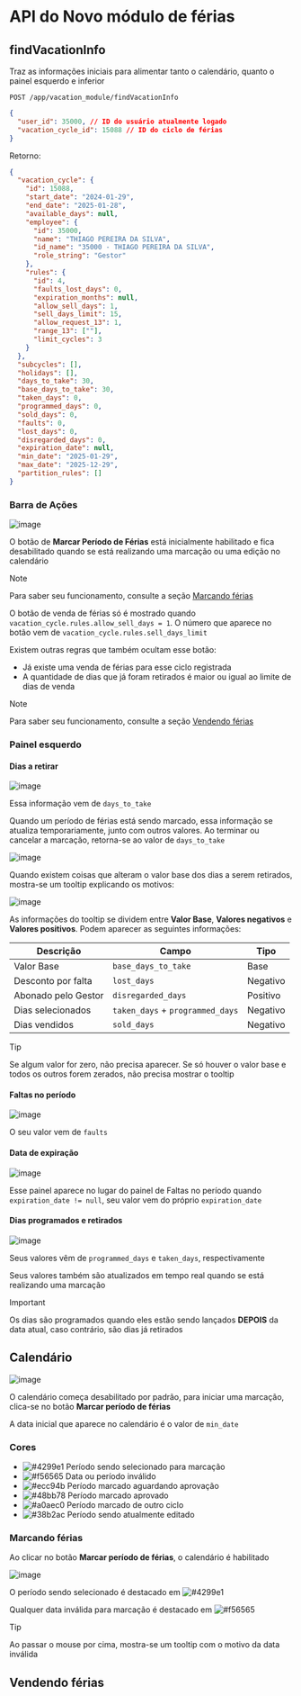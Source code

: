 # API do Novo módulo de férias

## findVacationInfo

Traz as informações iniciais para alimentar tanto o calendário, quanto o painel esquerdo e inferior

```
POST /app/vacation_module/findVacationInfo
```

```json
{
  "user_id": 35000, // ID do usuário atualmente logado
  "vacation_cycle_id": 15088 // ID do ciclo de férias
}
```

Retorno:

```json
{
  "vacation_cycle": {
    "id": 15088,
    "start_date": "2024-01-29",
    "end_date": "2025-01-28",
    "available_days": null,
    "employee": {
      "id": 35000,
      "name": "THIAGO PEREIRA DA SILVA",
      "id_name": "35000 - THIAGO PEREIRA DA SILVA",
      "role_string": "Gestor"
    },
    "rules": {
      "id": 4,
      "faults_lost_days": 0,
      "expiration_months": null,
      "allow_sell_days": 1,
      "sell_days_limit": 15,
      "allow_request_13": 1,
      "range_13": [""],
      "limit_cycles": 3
    }
  },
  "subcycles": [],
  "holidays": [],
  "days_to_take": 30,
  "base_days_to_take": 30,
  "taken_days": 0,
  "programmed_days": 0,
  "sold_days": 0,
  "faults": 0,
  "lost_days": 0,
  "disregarded_days": 0,
  "expiration_date": null,
  "min_date": "2025-01-29",
  "max_date": "2025-12-29",
  "partition_rules": []
}
```

### Barra de Ações

![image](https://github.com/kdym/pmovel_readmes/assets/30319490/1ba481f7-2c83-4758-804d-1f3509abed7b)

O botão de **Marcar Período de Férias** está inicialmente habilitado e fica desabilitado quando se está realizando uma marcação ou uma edição no calendário

> [!NOTE]
> Para saber seu funcionamento, consulte a seção [Marcando férias](#marcando-férias)

O botão de venda de férias só é mostrado quando `vacation_cycle.rules.allow_sell_days = 1`. O número que aparece no botão vem de `vacation_cycle.rules.sell_days_limit`

Existem outras regras que também ocultam esse botão:

- Já existe uma venda de férias para esse ciclo registrada
- A quantidade de dias que já foram retirados é maior ou igual ao limite de dias de venda

> [!NOTE]
> Para saber seu funcionamento, consulte a seção [Vendendo férias](#vendendo-férias)

### Painel esquerdo

#### Dias a retirar

![image](https://github.com/kdym/pmovel_readmes/assets/30319490/68ae02bc-f978-4b8c-9850-fc4dd779646a)

Essa informação vem de `days_to_take`

Quando um período de férias está sendo marcado, essa informação se atualiza temporariamente, junto com outros valores. Ao terminar ou cancelar a marcação, retorna-se ao valor de `days_to_take`

![image](https://github.com/kdym/pmovel_readmes/assets/30319490/9fe6f5ad-5ab7-43db-ab67-05fdaac6f786)

Quando existem coisas que alteram o valor base dos dias a serem retirados, mostra-se um tooltip explicando os motivos:

![image](https://github.com/kdym/pmovel_readmes/assets/30319490/c1b4d544-887b-4f34-ad66-c25c2c71ac6d)

As informações do tooltip se dividem entre **Valor Base**, **Valores negativos** e **Valores positivos**. Podem aparecer as seguintes informações:

| Descrição           | Campo                            | Tipo     |
| ------------------- | -------------------------------- | -------- |
| Valor Base          | `base_days_to_take`              | Base     |
| Desconto por falta  | `lost_days`                      | Negativo |
| Abonado pelo Gestor | `disregarded_days`               | Positivo |
| Dias selecionados   | `taken_days` + `programmed_days` | Negativo |
| Dias vendidos       | `sold_days`                      | Negativo |

> [!TIP]
> Se algum valor for zero, não precisa aparecer. Se só houver o valor base e todos os outros forem zerados, não precisa mostrar o tooltip

#### Faltas no período

![image](https://github.com/kdym/pmovel_readmes/assets/30319490/e489f368-026d-4022-8d07-d898049f1b88)

O seu valor vem de `faults`

#### Data de expiração

![image](https://github.com/kdym/pmovel_readmes/assets/30319490/0d4c1d38-44bc-497b-bd25-c6065b45ca44)

Esse painel aparece no lugar do painel de Faltas no período quando `expiration_date != null`, seu valor vem do próprio `expiration_date`

#### Dias programados e retirados

![image](https://github.com/kdym/pmovel_readmes/assets/30319490/d08b5d7d-5579-4f10-96ad-66157fadd2e0)

Seus valores vêm de `programmed_days` e `taken_days`, respectivamente

Seus valores também são atualizados em tempo real quando se está realizando uma marcação

> [!IMPORTANT]
> Os dias são programados quando eles estão sendo lançados **DEPOIS** da data atual, caso contrário, são dias já retirados

## Calendário

![image](https://github.com/kdym/pmovel_readmes/assets/30319490/b268253e-bce1-45bf-a16e-231aa886f166)

O calendário começa desabilitado por padrão, para iniciar uma marcação, clica-se no botão **Marcar período de férias**

A data inicial que aparece no calendário é o valor de `min_date`

### Cores

- ![#4299e1](https://via.placeholder.com/15/4299e1/4299e1.png) Período sendo selecionado para marcação
- ![#f56565](https://via.placeholder.com/15/f56565/f56565.png) Data ou período inválido
- ![#ecc94b](https://via.placeholder.com/15/ecc94b/ecc94b.png) Período marcado aguardando aprovação
- ![#48bb78](https://via.placeholder.com/15/48bb78/48bb78.png) Período marcado aprovado
- ![#a0aec0](https://via.placeholder.com/15/a0aec0/a0aec0.png) Período marcado de outro ciclo
- ![#38b2ac](https://via.placeholder.com/15/38b2ac/38b2ac.png) Período sendo atualmente editado

### Marcando férias

Ao clicar no botão **Marcar período de férias**, o calendário é habilitado

![image](https://github.com/kdym/pmovel_readmes/assets/30319490/83a76799-1fe4-4889-a575-75abdf182bf8)

O período sendo selecionado é destacado em ![#4299e1](https://via.placeholder.com/15/4299e1/4299e1.png)

Qualquer data inválida para marcação é destacado em ![#f56565](https://via.placeholder.com/15/f56565/f56565.png)

> [!TIP]
> Ao passar o mouse por cima, mostra-se um tooltip com o motivo da data inválida

#### 

## Vendendo férias
